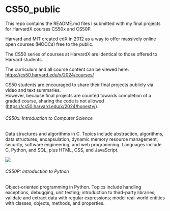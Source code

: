 # CS50_public

This repo contains the README.md files I submitted with my final projects for HarvardX courses CS50x and CS50P. 


Harvard and MIT created edX in 2012 as a way to offer massively online open courses (MOOCs) free to the public.  

The CS50 series of courses at HarvardX are identical to those offered to Harvard students.

The curriculum and all course content can be viewed here: https://cs50.harvard.edu/x/2024/courses/

CS50 students are encouraged to share their final projects publicly via video and text summaries.  
However, because final projects are counted towards completion of a graded course, sharing the code is not allowed (https://cs50.harvard.edu/x/2024/honesty/). 

###### CS50x: Introduction to Computer Science

Data structures and algorithms in C. Topics include abstraction, algorithms, data structures, encapsulation, dynamic memory resource management, security, software engineering, and web programming. Languages include C, Python, and SQL, plus HTML, CSS, and JavaScript.

<img src = "https://certificates.cs50.io/a55d244c-46c3-4ba2-ac7e-ab521c5d7189.png?size=A4" />

###### CS50P: Introduction to Python

Object-oriented programming in Python. Topics include handling exceptions, debugging, unit testing; introduction to third-party libraries; validate and extract data with regular expressions; model real-world entities with classes, objects, methods, and properties. 
